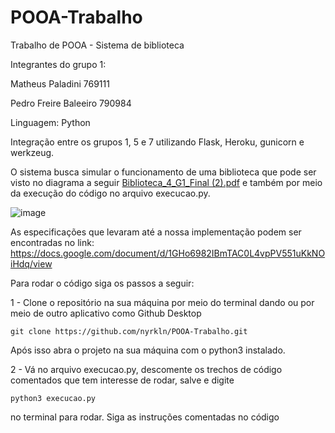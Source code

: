 # POOA-Trabalho
Trabalho de POOA - Sistema de biblioteca

Integrantes do grupo 1:

Matheus Paladini 769111

Pedro Freire Baleeiro 790984

Linguagem: Python

Integração entre os grupos 1, 5 e 7 utilizando Flask, Heroku, gunicorn e werkzeug.

O sistema busca simular o funcionamento de uma biblioteca que pode ser visto no diagrama a seguir [Biblioteca_4_G1_Final (2).pdf](https://github.com/nyrkln/POOA-Trabalho/files/9641758/Biblioteca_4_G1_Final.2.pdf) e também por meio da execução do código no arquivo execucao.py.

![image](https://user-images.githubusercontent.com/72228482/192165050-70cc90ca-fe5f-44bc-8703-54f25fcebe75.png)

As especificações que levaram até a nossa implementação podem ser encontradas no link: https://docs.google.com/document/d/1GHo6982IBmTAC0L4vpPV551uKkNOiHdq/view

Para rodar o código siga os passos a seguir:

1 - Clone o repositório na sua máquina por meio do terminal dando ou por meio de outro aplicativo como Github Desktop
```
git clone https://github.com/nyrkln/POOA-Trabalho.git
```
Após isso abra o projeto na sua máquina com o python3 instalado.

2 - Vá no arquivo execucao.py, descomente os trechos de código comentados que tem interesse de rodar, salve e digite 
```
python3 execucao.py
```
no terminal para rodar. Siga as instruções comentadas no código

